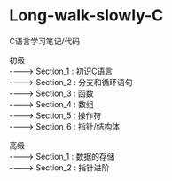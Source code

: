 # Long-walk-slowly-C
C语言学习笔记/代码
  
初级  
----> Section_1 : 初识C语言  
----> Section_2 : 分支和循环语句  
----> Section_3 : 函数  
----> Section_4 : 数组  
----> Section_5 : 操作符  
----> Section_6 : 指针/结构体 

高级  
----> Section_1 : 数据的存储  
----> Section_2 : 指针进阶  

